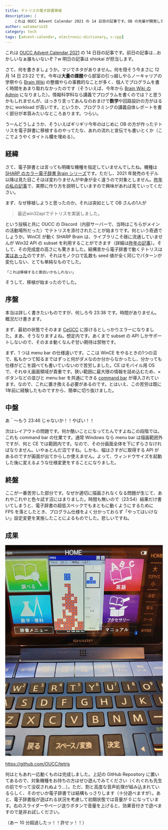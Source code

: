 ```yaml
---
title: テトリスの電子辞書移植
description: |
    これは OUCC Advent Calendar 2021 の 14 日目の記事です。OB の先輩が開発したテトリスプログラムを、SHARP 社製電子辞書 Brain で動くように移植した過程を紹介しています。
author: watamario15
category: tech
tags: [advent-calendar, electronic-dictionary, c-cpp]
---
```


これは [OUCC Advent Calendar 2021](https://adventar.org/calendars/6722) の 14 日目の記事です。前日の記事は...おかしいなぁ誰もいないぞ？w 明日の記事は shiokai が担当します。

さて、何を書きましょうか。マジでネタがありません。何を隠そう今まさに 12 月 14 日 23:22 です。今年は**大量の課題**やら部室の引っ越しやらノーキャリアの学祭やら [Brain Wiki](https://brain.fandom.com/ja/wiki/Brain_Wiki) の整備やらの事務的なことが多く、個人でプログラムを書く時間をあまり取れなかったのです（そういえば、今年から [Brain Wiki の Admin](https://brain.fandom.com/ja/wiki/%E3%83%A6%E3%83%BC%E3%82%B6%E3%83%BC:Watamario15) になりました）。情報科学科なら講義でプログラムを書くのでは？と思うかもしれませんが、はっきり言ってあんなのおまけで**数学**や回路設計の方がはるかに workload が高いです。というか、プログラミングの講義自体レポートを書く部分が本質みたいなところあります。つらい。

うーんどうしようか、そういえばギリギリ今年のはじめに OB の方が作ったテトリスを電子辞書に移植するのやってたな、あれの流れと宣伝でも書いとくか（ここでようやくタイトル欄を埋める）。

## 経緯

さて、電子辞書とは言っても明確な機種を指定していませんでしたね。機種は [SHARP のカラー電子辞書 Brain シリーズ](https://jp.sharp/edictionary/)です。ただし、2021 年発売のモデル以降は見た目こそほぼ変わりませんが中身が全く違うので対象としません。[昨年の私の記事](/blog/articles/303)で、実際に作り方を説明していますので興味があれば見ていってください。

まず、なぜ移植しようと思ったのか。それは突如として OB さんの1人が

> 最近win32apiでテトリスを実装しました。

という投稿と共に OUCC の Discord（内部サーバーで、当時はこちらがメインの活動場所だった）でテトリスを添付されたことが始まりです。何という奇遇でしょうか。WinCE が動く SHARP Brain は、ライブラリこそ碌に流通していませんが Win32 API の subset を利用することができます（詳細は[昨年の記事](/blog/articles/303)）。そして、その完成度の高さにも驚きました。結構昔から電子辞書で動くテトリスは[実はあった](https://brain.fandom.com/ja/wiki/%E3%83%86%E3%83%88%E3%83%AA%E3%82%B9)のですが、それはモノクロで乱数も seed 値が全く同じでパターンが変化しない、とても単純なものでした。

```
「これは移植すると面白いかもしれない」
```

そうして、移植が始まったのでした。

## 序盤

本当は詳しく書きたいものですが、何しろ今 23:38 です。時間がありません。概況だけ書きます。

まず、最初の状態でそのまま [CeGCC](https://max.kellermann.name/projects/cegcc/) に掛けるとしっかりエラーになりました。まあ、そうなりますよね。想定内です。あくまで subset の API しかサポートしないので、そのまま動くなんぞ甘い期待は禁物です。

まず、1 つは menu bar の仕様違いです。ここは WinCE をやるときの1つの沼で、私もかつて知るまではずっと何がダメなのか分からなかったし、分かっても仕様がどこを調べても書いていないので苦労しました。CE はモバイル用 OS で、それゆえ画面領域が貴重です。狭い範囲に最大限の情報を詰め込むため、×ボタンなどの並びと menu bar を共通にできる [command bar](https://docs.microsoft.com/en-us/previous-versions/windows/embedded/ee503345(v=winembedded.60)) が導入されています。なので、これに置き換える必要があるのです。とはいえ、この苦労は既に1年前に経験したものですから、簡単に切り抜けました。

## 中盤

あ＾～もう 23:46 じゃないか！！やばい！！

次はレイアウトの問題です。何か酷いことになってたんですよねこの段階では。これも command bar の仕業です。通常 Windows なら menu bar は描画範囲外ですが、何と CE では範囲内です。なので、その分画面全体を下にずらさなければなりません。いやぁとんだ沼ですね。しかも、幅はさすがに取得する API があるのですが画面が出てからしか使えません。よって、ウィンドウサイズを起動した後に変えるような仕様変更をすることになりました。

## 終盤

ここが一番苦労した部分です。なぜか適切に描画されなくなる問題が生じて、あれやこれやと色々試す沼にはまりました。時間も無いので（23:54）結果だけ書いてしまうと、電子辞書の超低スペックでもまともに動くようにするために FPS を落としたとき、プログラム仕様をよく分かっておらず「やってはいけない」設定変更を実施したことによるものでした。悲しいですね。

## 成果

![](./490/P_20210501_231913.jpg)

<https://github.com/OUCC/tetris>

何はともあれ一応動くものは完成しました。上記の GitHub Repository に置いてあるので、対象機種をお持ちの方はぜひ遊んでみてください（くれぐれも先生の前でやって没収されぬよう...）。ただ、割と高度な音声処理が組み込まれているらしく、そのせいか電子辞書では結構もっさりします（十分遊べますが）。あと、電子辞書版が遊ばれる状況を考慮して初期状態では音量が 0 になっています。右のスライダーやページ送りボタンで音量を上げると、効果音付きで遊べますので是非お試しください。

（あー 10 分超過したッ！！許せッ！！）
